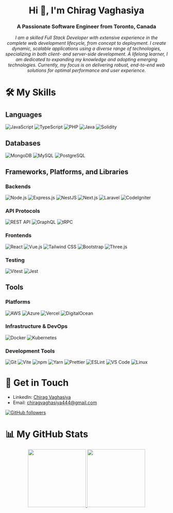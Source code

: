 

<h1 align="center">Hi 👋, I'm Chirag Vaghasiya</h1>
<h3 align="center">A Passionate Software Engineer from Toronto, Canada</h3>

<p align="center">
  <i>
    I am a skilled Full Stack Developer with extensive experience in the complete web development lifecycle, from concept to deployment. I create dynamic, scalable applications using a diverse range of technologies, specializing in both client- and server-side development. A lifelong learner, I am dedicated to expanding my knowledge and adopting emerging technologies. Currently, my focus is on delivering robust, end-to-end web solutions for optimal performance and user experience.
  </i>
</p>

# 🛠️ My Skills

## Languages
  ![JavaScript](https://img.shields.io/badge/-JavaScript-333333?style=flat&logo=javascript)
  ![TypeScript](https://img.shields.io/badge/-TypeScript-333333?style=flat&logo=typescript)
  ![PHP](https://shields.io/badge/-PHP-333333?style=flat&logo=php)
  ![Java](https://img.shields.io/badge/-Java-333333?style=flat&logo=java)
  ![Solidity](https://img.shields.io/badge/-Solidity-333333?style=flat&logo=solidity&logoColor=black)

## Databases
  ![MongoDB](https://img.shields.io/badge/-MongoDB-333333?style=flat&logo=mongodb)
  ![MySQL](https://img.shields.io/badge/-MySQL-333333?style=flat&logo=mysql)
  ![PostgreSQL](https://img.shields.io/badge/-PostgreSQL-333333?style=flat&logo=postgresql)

## Frameworks, Platforms, and Libraries

### Backends
  ![Node.js](https://img.shields.io/badge/-Node.js-333333?style=flat&logo=node.js)
  ![Express.js](https://img.shields.io/badge/-Express.js-333333?style=flat&logo=express)
  ![NestJS](https://img.shields.io/badge/-NestJS-333333?style=flat&logo=nestjs)
  ![Next.js](https://img.shields.io/badge/-Next.js-333333?style=flat&logo=next.js)
  ![Laravel](https://img.shields.io/badge/-Laravel-333333?style=flat&logo=laravel)
  ![CodeIgniter](https://img.shields.io/badge/-CodeIgniter-333333?style=flat&logo=codeigniter)
  
### API Protocols
  ![REST API](https://img.shields.io/badge/-REST%20API-333333?style=flat&logo=rest-api)
  ![GraphQL](https://img.shields.io/badge/-GraphQL-333333?style=flat&logo=graphql)
  ![tRPC](https://img.shields.io/badge/-tRPC-333333?style=flat&logo=trpc)

### Frontends
  ![React](https://img.shields.io/badge/-React-333333?style=flat&logo=react)
  ![Vue.js](https://img.shields.io/badge/-Vue.js-333333?style=flat&logo=vue.js)
  ![Tailwind CSS](https://img.shields.io/badge/-Tailwind%20CSS-333333?style=flat&logo=tailwind-css)
  ![Bootstrap](https://img.shields.io/badge/-Bootstrap-333333?style=flat&logo=bootstrap)
  ![Three.js](https://img.shields.io/badge/-Three.js-333333?style=flat&logo=three.js)
  
### Testing
  ![Vitest](https://img.shields.io/badge/-Vitest-333333?style=flat&logo=vitest)
  ![Jest](https://img.shields.io/badge/-Jest-333333?style=flat&logo=jest)

## Tools

### Platforms
  ![AWS](https://img.shields.io/badge/-AWS-333333?style=flat&logo=amazon-aws)
  ![Azure](https://img.shields.io/badge/-Azure-333333?style=flat&logo=microsoft-azure)
  ![Vercel](https://img.shields.io/badge/-Vercel-333333?style=flat&logo=vercel)
  ![DigitalOcean](https://img.shields.io/badge/-DigitalOcean-333333?style=flat&logo=digitalocean)

### Infrastructure & DevOps
  ![Docker](https://img.shields.io/badge/-Docker-333333?style=flat&logo=docker)
  ![Kubernetes](https://img.shields.io/badge/-Kubernetes-333333?style=flat&logo=kubernetes)

### Development Tools
  ![Git](https://img.shields.io/badge/-Git-333333?style=flat&logo=git)
  ![Vite](https://img.shields.io/badge/-Vite-333333?style=flat&logo=vite)
  ![npm](https://img.shields.io/badge/-npm-333333?style=flat&logo=npm)
  ![Yarn](https://img.shields.io/badge/-Yarn-333333?style=flat&logo=yarn)
  ![Prettier](https://img.shields.io/badge/-Prettier-333333?style=flat&logo=prettier)
  ![ESLint](https://img.shields.io/badge/-ESLint-333333?style=flat&logo=eslint)
  ![VS Code](https://img.shields.io/badge/-VS%20Code-333333?style=flat&logo=visual-studio-code)
  ![Linux](https://img.shields.io/badge/-Linux-333333?style=flat&logo=linux)

# 💬 Get in Touch 

- LinkedIn: [Chirag Vaghasiya](https://www.linkedin.com/in/chirag-vaghasiya-0a8921193/)
- Email: chiragvaghasiya444@gmail.com

[![GitHub followers](https://img.shields.io/github/followers/chiragv444.svg?style=social&label=Follow)](https://github.com/chiragv444?tab=followers)

# 📊 My GitHub Stats

<p align="center">
  <a href="https://github.com/chiragv444">
    <img height="180em" src="https://github-readme-stats-eight-theta.vercel.app/api?username=chiragv444&show_icons=true&theme=algolia&include_all_commits=true&count_private=true"/>
    <img height="180em" src="https://github-readme-stats-eight-theta.vercel.app/api/top-langs/?username=chiragv444&layout=compact&langs_count=8&theme=algolia"/>
  </a>
</p>
